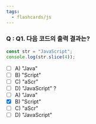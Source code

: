 ```yaml
---
tags:
  - flashcards/js
---
```

### Q : **Q1. 다음 코드의 출력 결과는?**
```js
const str = "JavaScript";
console.log(str.slice(4));
```
- [ ] A) "Java"
- [ ] B) "Script"
- [ ] C) "aScr"
- [ ] D) "JavaScript"
?
- [ ] A) "Java"
- [x] B) "Script"
- [ ] C) "aScr"
- [ ] D) "JavaScript"
